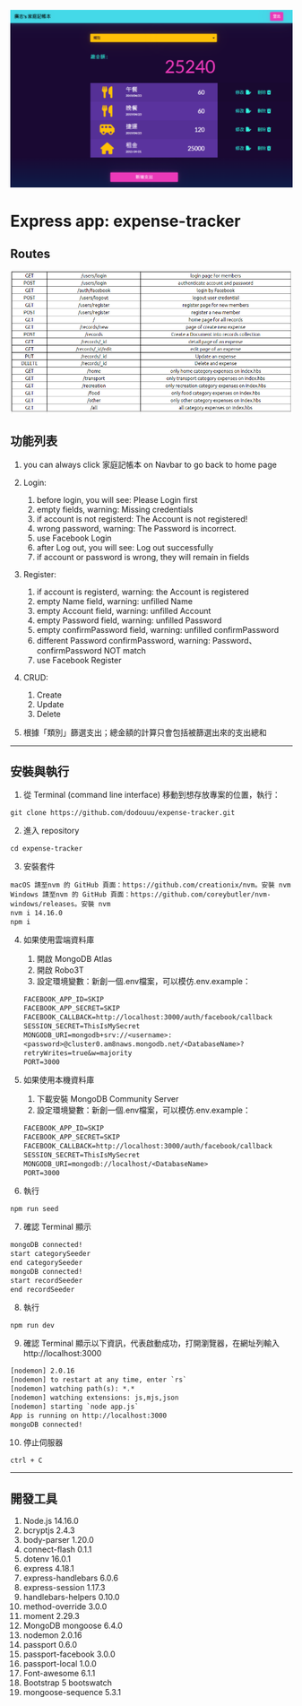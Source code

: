 ![cover](https://raw.githubusercontent.com/dodouuu/pictures/main/A3Q1.png)
# Express app: expense-tracker

## Routes
![Routes](https://raw.githubusercontent.com/dodouuu/pictures/main/A3Q1_Routes.png)

## 功能列表
1. you can always click 家庭記帳本 on Navbar to go back to home page

2. Login:
	1. before login, you will see: Please Login first
	2. empty fields, warning: Missing credentials
	3. if account is not registerd: The Account is not registered!
	4. wrong password, warning: The Password is incorrect.
	5. use Facebook Login
	6. after Log out, you will see: Log out successfully
	7. if account or password is wrong, they will remain in fields

3. Register:
	1. if account is registerd, warning: the Account is registered
	2. empty Name field, warning: unfilled Name
	3. empty Account field, warning: unfilled Account
	4. empty Password field, warning: unfilled Password
	5. empty confirmPassword field, warning: unfilled confirmPassword
	6. different Password confirmPassword, warning: Password、confirmPassword NOT match
	7. use Facebook Register

4. CRUD:
	1. Create
	2. Update
	3. Delete

5. 根據「類別」篩選支出；總金額的計算只會包括被篩選出來的支出總和

---
## 安裝與執行
1. 從 Terminal (command line interface) 移動到想存放專案的位置，執行：
```
git clone https://github.com/dodouuu/expense-tracker.git
```
2. 進入 repository 
```
cd expense-tracker
```
3. 安裝套件
```
macOS 請至nvm 的 GitHub 頁面：https://github.com/creationix/nvm。安裝 nvm
Windows 請至nvm 的 GitHub 頁面：https://github.com/coreybutler/nvm-windows/releases。安裝 nvm
nvm i 14.16.0
npm i 
```
4. 如果使用雲端資料庫
	1. 開啟 MongoDB Atlas
	2. 開啟 Robo3T 
	3. 設定環境變數：新創一個.env檔案，可以模仿.env.example：
    ```
    FACEBOOK_APP_ID=SKIP
	FACEBOOK_APP_SECRET=SKIP
	FACEBOOK_CALLBACK=http://localhost:3000/auth/facebook/callback
	SESSION_SECRET=ThisIsMySecret
	MONGODB_URI=mongodb+srv://<username>:<password>@cluster0.am8naws.mongodb.net/<DatabaseName>?retryWrites=true&w=majority
	PORT=3000
    ```
5. 如果使用本機資料庫
	1. 下載安裝 MongoDB Community Server
	2. 設定環境變數：新創一個.env檔案，可以模仿.env.example：
    ```
    FACEBOOK_APP_ID=SKIP
	FACEBOOK_APP_SECRET=SKIP
	FACEBOOK_CALLBACK=http://localhost:3000/auth/facebook/callback
	SESSION_SECRET=ThisIsMySecret
	MONGODB_URI=mongodb://localhost/<DatabaseName>
	PORT=3000
    ```

6. 執行
```
npm run seed
```
7. 確認 Terminal 顯示
```
mongoDB connected!
start categorySeeder
end categorySeeder
mongoDB connected!
start recordSeeder
end recordSeeder
```
8. 執行
```
npm run dev
```
9. 確認 Terminal 顯示以下資訊，代表啟動成功，打開瀏覽器，在網址列輸入http://localhost:3000
```
[nodemon] 2.0.16
[nodemon] to restart at any time, enter `rs`
[nodemon] watching path(s): *.*
[nodemon] watching extensions: js,mjs,json
[nodemon] starting `node app.js`
App is running on http://localhost:3000
mongoDB connected!
```
10. 停止伺服器
```
ctrl + C
```

---
## 開發工具
1. Node.js 14.16.0
2. bcryptjs 2.4.3
3. body-parser 1.20.0
4. connect-flash 0.1.1
5. dotenv 16.0.1
6. express 4.18.1
7. express-handlebars 6.0.6
8. express-session 1.17.3
9. handlebars-helpers 0.10.0
10. method-override 3.0.0
11. moment 2.29.3
12. MongoDB mongoose 6.4.0
13. nodemon 2.0.16
14. passport 0.6.0
15. passport-facebook 3.0.0
16. passport-local 1.0.0
17. Font-awesome 6.1.1
18. Bootstrap 5 bootswatch
19. mongoose-sequence 5.3.1